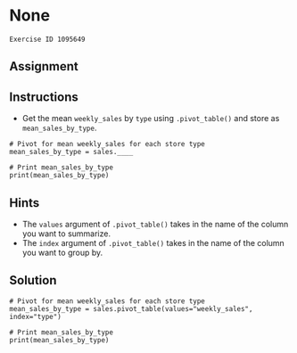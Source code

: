 
#  None

```
Exercise ID 1095649
```

##  Assignment 

##  Instructions 

- Get the mean `weekly_sales` by `type` using `.pivot_table()` and store as `mean_sales_by_type`.



```
# Pivot for mean weekly_sales for each store type
mean_sales_by_type = sales.____

# Print mean_sales_by_type
print(mean_sales_by_type)
```

##  Hints 

- The `values` argument of `.pivot_table()` takes in the name of the column you want to summarize.
- The `index` argument of `.pivot_table()` takes in the name of the column you want to group by.



##  Solution 

```
# Pivot for mean weekly_sales for each store type
mean_sales_by_type = sales.pivot_table(values="weekly_sales", index="type")

# Print mean_sales_by_type
print(mean_sales_by_type)
```


